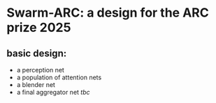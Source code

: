 # Swarm-ARC: a design for the ARC prize 2025
## basic design:
- a perception net
- a population of attention nets
- a blender net
- a final aggregator net
*tbc*
